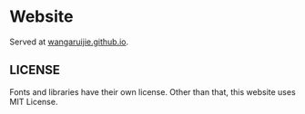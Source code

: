# Website
Served at [wangaruijie.github.io](https://wangaruijie.github.io). 

## LICENSE
Fonts and libraries have their own license. Other than that, this website uses MIT License.
